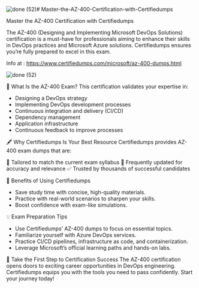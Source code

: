 ![done (52)](https://github.com/user-attachments/assets/8ec5f81d-0d1f-481c-965c-fa8fa50f3089)# Master-the-AZ-400-Certification-with-Certifiedumps

Master the AZ-400 Certification with Certifiedumps

The AZ-400 (Designing and Implementing Microsoft DevOps Solutions) certification is a must-have for professionals aiming to enhance their skills in DevOps practices and Microsoft Azure solutions. Certifiedumps ensures you’re fully prepared to excel in this exam.

Info at : https://www.certifiedumps.com/microsoft/az-400-dumps.html

![done (52)](https://github.com/user-attachments/assets/4cdae3b2-c9ba-4db2-8d26-56a4d0182437)


🌟 What Is the AZ-400 Exam?
This certification validates your expertise in:

- Designing a DevOps strategy
- Implementing DevOps development processes
- Continuous integration and delivery (CI/CD)
- Dependency management
- Application infrastructure
- Continuous feedback to improve processes

🖋 Why Certifiedumps Is Your Best Resource
Certifiedumps provides AZ-400 exam dumps that are:

📘 Tailored to match the current exam syllabus
🔄 Frequently updated for accuracy and relevance
✅ Trusted by thousands of successful candidates

🎯 Benefits of Using Certifiedumps
- Save study time with concise, high-quality materials.
- Practice with real-world scenarios to sharpen your skills.
- Boost confidence with exam-like simulations.

💡 Exam Preparation Tips
- Use Certifiedumps’ AZ-400 dumps to focus on essential topics.
- Familiarize yourself with Azure DevOps services.
- Practice CI/CD pipelines, infrastructure as code, and containerization.
- Leverage Microsoft’s official learning paths and hands-on labs.

🚀 Take the First Step to Certification Success
The AZ-400 certification opens doors to exciting career opportunities in DevOps engineering. Certifiedumps equips you with the tools you need to pass confidently. Start your journey today!

